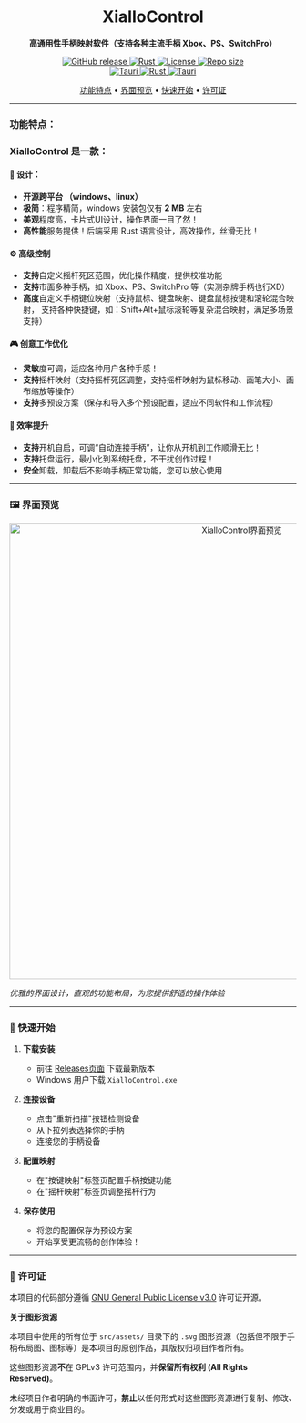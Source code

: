 <h1 align="center">XialloControl</h1>

<p align="center">
  <strong>高通用性手柄映射软件（支持各种主流手柄 Xbox、PS、SwitchPro）</strong>
</p>

<p align="center">
  <a href="https://github.com/hotakus/XialloControl/releases/latest">
    <img src="https://img.shields.io/github/v/release/hotakus/XialloControl?style=flat-square&logo=github" alt="GitHub release">
  </a>
<a href="https://www.rust-lang.org">
    <img src="https://img.shields.io/github/actions/workflow/status/hotakus/XialloControl/app.yml?style=flat-square" alt="Rust">
  </a>
  <a href="LICENSE.txt">
    <img src="https://img.shields.io/badge/License-GPL%203.0-orange?style=flat-square" alt="License">
  </a>
  <a href="https://github.com/hotakus/XialloControl">
    <img src="https://img.shields.io/github/repo-size/hotakus/XialloControl?style=flat-square" alt="Repo size">
  </a>
  <br>
  <a href="https://tauri.app">
    <img src="https://img.shields.io/badge/Tauri-2.7.0-FFC131?style=flat-square&logo=tauri" alt="Tauri">
  </a>
  <a href="https://www.rust-lang.org">
    <img src="https://img.shields.io/badge/Rust-2024-orange?style=flat-square&logo=rust" alt="Rust">
  </a>
  <a href="https://tauri.app">
    <img src="https://img.shields.io/badge/PackageManager-PNPM-blue?style=flat-square&logo=pnpm" alt="Tauri">
  </a>
</p>

<p align="center">
  <a href="#功能特点">功能特点</a> •
  <a href="#界面预览">界面预览</a> •
  <a href="#快速开始">快速开始</a> •
  <a href="#许可证">许可证</a>
</p>

---

### 功能特点：

### **XialloControl** 是一款：

#### 🎨 设计：
- **开源跨平台 （windows、linux）**
- **极简**：程序精简，windows 安装包仅有 **2 MB** 左右
- **美观**程度高，卡片式UI设计，操作界面一目了然！
- **高性能**服务提供！后端采用 Rust 语言设计，高效操作，丝滑无比！

#### ⚙️ 高级控制
- **支持**自定义摇杆死区范围，优化操作精度，提供校准功能
- **支持**市面多种手柄，如 Xbox、PS、SwitchPro 等（实测杂牌手柄也行XD）
- **高度**自定义手柄键位映射（支持鼠标、键盘映射、键盘鼠标按键和滚轮混合映射，
  支持各种快捷键，如：Shift+Alt+鼠标滚轮等复杂混合映射，满足多场景支持）

#### 🎮 创意工作优化
- **灵敏**度可调，适应各种用户各种手感！
- **支持**摇杆映射（支持摇杆死区调整，支持摇杆映射为鼠标移动、画笔大小、画布缩放等操作）
- **支持**多预设方案（保存和导入多个预设配置，适应不同软件和工作流程）

#### 🚀 效率提升
- **支持**开机自启，可调“自动连接手柄”，让你从开机到工作顺滑无比！
- **支持**托盘运行，最小化到系统托盘，不干扰创作过程！
- **安全**卸载，卸载后不影响手柄正常功能，您可以放心使用

---

### 🖼️ 界面预览

<p align="center">
  <img src="https://via.placeholder.com/800x500/2f3542/ffffff?text=XialloControl+UI+Preview" alt="XialloControl界面预览" width="800">
</p>

*优雅的界面设计，直观的功能布局，为您提供舒适的操作体验*

---

### 🚀 快速开始

1. **下载安装**
    - 前往 [Releases页面](https://github.com/hotakus/XialloControl/releases) 下载最新版本
    - Windows 用户下载 `XialloControl.exe`

2. **连接设备**
    - 点击"重新扫描"按钮检测设备
    - 从下拉列表选择你的手柄
    - 连接您的手柄设备

3. **配置映射**
    - 在"按键映射"标签页配置手柄按键功能
    - 在"摇杆映射"标签页调整摇杆行为

4. **保存使用**
    - 将您的配置保存为预设方案
    - 开始享受更流畅的创作体验！

---

### 📜 许可证

本项目的代码部分遵循 [GNU General Public License v3.0](LICENSE.txt) 许可证开源。

**关于图形资源**

本项目中使用的所有位于 `src/assets/` 目录下的 `.svg` 图形资源（包括但不限于手柄布局图、图标等）是本项目的原创作品，其版权归项目作者所有。

这些图形资源**不**在 GPLv3 许可范围内，并**保留所有权利 (All Rights Reserved)**。

未经项目作者明确的书面许可，**禁止**以任何形式对这些图形资源进行复制、修改、分发或用于商业目的。
